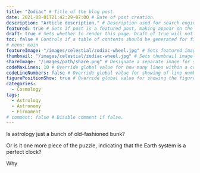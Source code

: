 ```yaml
---
title: "Zodiac" # Title of the blog post.
date: 2021-08-01T21:42:29-07:00 # Date of post creation.
description: "Article description." # Description used for search engine.
featured: true # Sets if post is a featured post, making appear on the home page side bar.
draft: true # Sets whether to render this page. Draft of true will not be rendered.
toc: false # Controls if a table of contents should be generated for first-level links automatically.
# menu: main
featureImage: "/images/celestial/zodiac-wheel.jpg" # Sets featured image on blog post.
thumbnail: "/images/celestial/zodiac-wheel.jpg" # Sets thumbnail image appearing inside card on homepage.
shareImage: "/images/path/share.png" # Designate a separate image for social media sharing.
codeMaxLines: 10 # Override global value for how many lines within a code block before auto-collapsing.
codeLineNumbers: false # Override global value for showing of line numbers within code block.
figurePositionShow: true # Override global value for showing the figure label.
categories:
  - Cosmology
tags:
  - Astrology
  - Astronomy
  - Firmament
# comment: false # Disable comment if false.
---
```


Is astrology just a bunch of old-fashioned bunk?

Or is it one more piece of the puzzle, indicating that the Earth system is a perfect clock?

Why 
